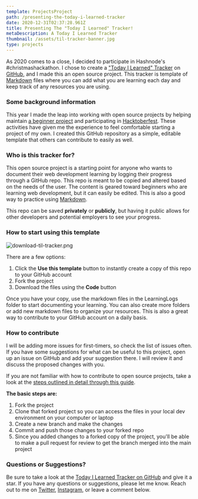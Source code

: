 ```yaml
---
template: ProjectsProject
path: /presenting-the-today-i-learned-tracker
date: 2020-12-31T02:37:28.961Z
title: Presenting The "Today I Learned" Tracker!
metaDescription: A Today I Learned Tracker
thumbnail: /assets/til-tracker-banner.jpg
type: projects
---
```

As 2020 comes to a close, I decided to participate in Hashnode's #christmashackathon. I chose to create a  ["Today I Learned" Tracker](https://github.com/ana-vela/Today-I-Learned-Tracker)  on  [GitHub](https://github.com/), and I made this an open source project. This tracker is template of  [Markdown](https://guides.github.com/features/mastering-markdown/)  files where you can add what you are learning each day and keep track of any resources you are using.

### Some background information

This year I made the leap into working with open source projects by helping maintain  [a beginner project](https://github.com/Syknapse/Contribute-To-This-Project)  and participating in  [Hacktoberfest](https://hacktoberfest.digitalocean.com/). These activities have given me the experience to feel comfortable starting a project of my own. I created this GitHub repository as a simple, editable template that others can contribute to easily as well.

### Who is this tracker for?

This open source project is a starting point for anyone who wants to document their web development learning by logging their progress through a GitHub repo. This repo is meant to be copied and altered based on the needs of the user. The content is geared toward beginners who are learning web development, but it can easily be edited. This is also a good way to practice using [Markdown](https://guides.github.com/features/mastering-markdown/).  

This repo can be saved **privately** or **publicly**, but having it public allows for other developers and potential employers to see your progress.

### How to start using this template

![download-til-tracker.png](https://cdn.hashnode.com/res/hashnode/image/upload/v1609314688106/Wg9NoQ27i.png)

There are a few options:

1. Click the **Use this template** button to instantly create a copy of this repo to your GitHub account
2. Fork the project
3. Download the files using the **Code** button

Once you have your copy, use the markdown files in the LearningLogs folder to start documenting your learning. You can also create more folders or add new markdown files to organize your resources. This is also a great way to contribute to your GitHub account on a daily basis.

### How to contribute

I will be adding more issues for first-timers, so check the list of issues often. If you have some suggestions for what can be useful to this project, open up an issue on GitHub and add your suggestion there. I will review it and discuss the proposed changes with you.

If you are not familiar with how to contribute to open source projects, take a look at the  [steps outlined in detail through this guide](https://github.com/firstcontributions/first-contributions).

**The basic steps are:**

1. Fork the project
2. Clone that forked project so you can access the files in your local dev environment on your computer or laptop
3. Create a new branch and make the changes
4. Commit and push those changes to your forked repo
5. Since you added changes to a forked copy of the project, you'll be able to make a pull request for review to get the branch merged into the main project

### Questions or Suggestions?

Be sure to take a look at the [Today I Learned Tracker on GitHub](https://github.com/ana-vela/Today-I-Learned-Tracker) and give it a star. If you have any questions or suggestions, please let me know. Reach out to me on  [Twitter](https://twitter.com/anaveecodes),  [Instagram](https://instagram.com/anaveecodes), or leave a comment below.
